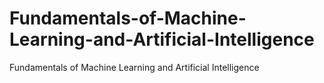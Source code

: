 # Fundamentals-of-Machine-Learning-and-Artificial-Intelligence
Fundamentals of Machine Learning and Artificial Intelligence
